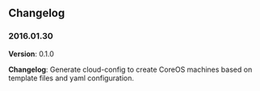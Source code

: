 ## Changelog

### 2016.01.30
  **Version**: 0.1.0
  
  **Changelog**: Generate cloud-config to create CoreOS machines based on template files and yaml configuration.
